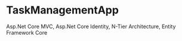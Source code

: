 # TaskManagementApp
Asp.Net Core MVC, Asp.Net Core Identity, N-Tier Architecture, Entity Framework Core
